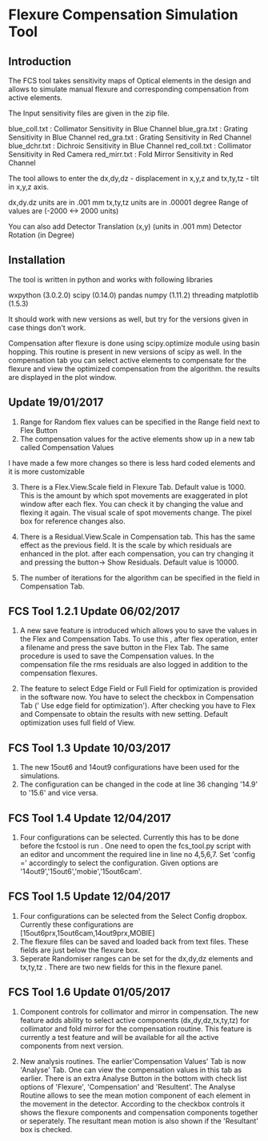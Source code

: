 Flexure Compensation Simulation Tool
====================================
Introduction
------------
The FCS tool takes sensitivity maps of Optical elements in the design and allows to simulate manual flexure and corresponding compensation from active elements.

The Input sensitivity files are given in the zip file.

blue_coll.txt : Collimator Sensitivity in Blue Channel 
blue_gra.txt  : Grating Sensitivity in Blue Channel 
red_gra.txt   : Grating Sensitivity in Red Channel 
blue_dchr.txt : Dichroic Sensitivity in Blue Channel 
red_coll.txt  : Collimator Sensitivity in Red Camera 
red_mirr.txt  : Fold Mirror Sensitivity in Red Channel 


The tool allows to enter the dx,dy,dz - displacement in x,y,z  and tx,ty,tz - tilt in x,y,z axis.

dx,dy.dz units are in .001 mm
tx,ty,tz units are in .00001 degree
Range of values are (-2000 <-> 2000 units)

You can also add Detector Translation (x,y) (units in .001 mm)
Detector Rotation (in Degree) 


Installation
------------

The tool is written in python and works with following libraries

wxpython (3.0.2.0)
scipy  (0.14.0)
pandas
numpy  (1.11.2)
threading
matplotlib  (1.5.3) 

It should work with new versions as well, but try for the versions given in case things don't work.

Compensation after flexure is done using scipy.optimize module using basin hopping. This routine is present in new versions of scipy as well. In the compensation tab you can select active elements to compensate for the flexure and view the optimized compensation from the algorithm. the results are displayed in the plot window.

Update 19/01/2017
-----------------
1. Range for Random flex values can be specified in the Range field next to Flex Button
2. The compensation values for the active elements show up in a new tab called Compensation Values

I have made a few more changes so there is less hard coded elements and it is more customizable

3. There is a Flex.View.Scale field in Flexure Tab. Default value is 1000. This is the amount by which spot movements are exaggerated  in plot window after each flex. You can check it by changing the value and flexing it again. The visual scale of spot movements change. The pixel box for reference changes also.

4. There is a Residual.View.Scale in Compensation tab. This has the same effect as the previous field. It is the scale by which residuals are enhanced in the plot. after each compensation, you can try changing it and pressing the button-> Show Residuals. Default value is 10000.

5. The number of iterations for the algorithm can be specified in the field in Compensation Tab. 

FCS Tool 1.2.1 Update 06/02/2017
--------------------------------
1. A new save feature is introduced which allows you to save the values in the Flex and Compensation Tabs. To use this , after flex operation, enter a filename and press the save button in the Flex Tab. The same procedure is used to save the Compensation values. In the compensation file the rms residuals are also logged in addition to the compensation flexures.

2. The feature to select Edge Field or Full Field for optimization is provided in the software now. You have to select the checkbox in Compensation Tab (' Use edge field for optimization'). After checking you have to Flex and Compensate to obtain the results with new setting. Default optimization uses full field of View. 

FCS Tool 1.3 Update 10/03/2017
------------------------------
1. The new 15out6 and 14out9 configurations have been used for the simulations. 
2. The configuration can be changed in the code at line 36 changing '14.9' to '15.6' and vice versa.


FCS Tool 1.4 Update 12/04/2017
------------------------------
1. Four configurations can be selected. Currently this has to be done before the fcstool is run . One need to open the fcs_tool.py script with an editor and uncomment the required line in  line no 4,5,6,7. Set 'config =' accordingly to select the configuration. Given options are '14out9','15out6','mobie','15out6cam'.

FCS Tool 1.5 Update 12/04/2017
------------------------------
1. Four configurations can be selected from the Select Config dropbox. Currently these configurations are [15out6prx,15out6cam,14out9prx,MOBIE]
2. The flexure files can be saved and loaded back from text files. These fields are just below the flexure box. 
3. Seperate Randomiser ranges can be set for the dx,dy,dz elements and tx,ty,tz . There are two new fields for this in the flexure panel.  

 
FCS Tool 1.6 Update 01/05/2017
------------------------------
1. Component controls for collimator and mirror in compensation. The new feature adds ability to select active components (dx,dy,dz,tx,ty,tz) for   collimator and fold mirror for the compensation routine. This feature is currently a test feature and will be available for all the active components from next version.

2. New analysis routines. The earlier'Compensation Values' Tab is now 'Analyse' Tab. One can view the compensation values in this tab as earlier. There is an extra Analyse Button in the bottom with check list options of 'Flexure', 'Compensation' and 'Resultent'. The Analyse Routine allows to see the  mean motion component of each element in the movement in the detector. According to the checkbox controls it shows the flexure components and compensation components together or seperately. The resultant mean motion is also shown if the 'Resultant' box is checked.
